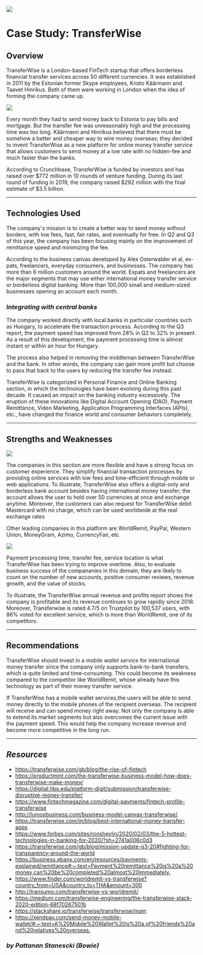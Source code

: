 ![](https://raw.githubusercontent.com/padthai-sketch/fintech/main/Picture1.png)
# Case Study: TransferWise

## **Overview**

TransferWise is a London-based FinTech startup that offers borderless financial transfer services across 50 different currencies. It was established in 2011 by the Estonian former Skype employees, Kristo Käärmann and Taavet Hinrikus. Both of them were working in London when the idea of forming the company came up.

![](https://raw.githubusercontent.com/padthai-sketch/fintech/main/TW%20CEOs.jpg)

Every month they had to send money back to Estonia to pay bills and mortgage. But the transfer fee was unreasonably high and the processing time was too long. Käärmann and Hinrikus believed that there must be somehow a better and cheaper way to wire money overseas; they decided to invent TransferWise as a new platform for online money transfer service that allows customers to send money at a low rate with no hidden-fee and much faster than the banks. 

According to Crunchbase, TransferWise is funded by investors and has raised over $772 million in 10 rounds of venture funding. During its last round of funding in 2019, the company raised $292 million with the final estimate of $3.5 billion.

---
## **Technologies Used**

The company's mission is to create a better way to send money without borders, with low fees, fast, fair rates, and eventually for free. In Q2 and Q3 of this year, the company has been focusing mainly on the improvement of remittance speed and minimizing the fee.

According to the business canvas developed by Alex Osterwalder et al, ex-pats, freelancers, everyday consumers, and businesses. The company has more than 6 million customers around the world. Expats and freelancers are the major segments that may use either international money transfer service or borderless digital banking. More than 100,000 small and medium-sized businesses opening an account each month.

### *Integrating with central banks* 
The company worked directly with local banks in particular countries such as Hungary, to accelerate the transaction process. According to the Q3 report, the payment speed has improved from 28% in Q2 to 32% in present. As a result of this development, the payment processing time is almost instant or within an hour for Hungary. 

The process also helped in removing the middleman between TransferWise and the bank. In other words, the company can gain more profit but choose to pass that back to the users by reducing the transfer fee instead.

TransferWise is categorized in Personal Finance and Online Banking section, in which the technologies have been evolving during this past decade. It caused an impact on the banking industry excessively. The eruption of these innovations like Digital Account Opening (DAO), Payment Remittance, Video Marketing, Application Programming Interfaces (APIs), etc., have changed the finance world and consumer behaviors completely. 

---
## **Strengths and Weaknesses**


![](https://raw.githubusercontent.com/padthai-sketch/fintech/main/transferwise-card.jpg)

The companies in this section are more flexible and have a strong focus on customer experience. They simplify financial transaction processes by providing online services with low fees and time-efficient through mobile or web applications. To illustrate, TransferWise also offers a digital-only and borderless bank account besides having international money transfer; the account allows the user to hold over 50 currencies at once and exchange anytime. Moreover, the customers can also request for TransferWise debit Mastercard with no charge, which can be used worldwide at the real exchange rates 



Other leading companies in this platform are WorldRemit, PayPal, Western Union, MoneyGram, Azimo, CurrencyFair, etc

![](https://raw.githubusercontent.com/padthai-sketch/fintech/main/1568327798.jpg)



Payment processing time, transfer fee, service location is what TransferWise has been trying to improve overtime. Also, to evaluate business success of the compananies in this domain, they are likely to count on the number of new accounts, positive consumer reviews, revenue growth, and the value of stocks. 

To illustrate, the TransferWise annual revenue and profits report shows the company is profitable and its revenue continues to grow rapidly since 2018. Moreover, Transferwise is rated 4.7/5 on Trustpilot by 100,537 users, with 86% voted for excellent service, which is more than WorldRemit, one of its competitors.

---
## **Recommendations**

TransferWise should invest in a *mobile wallet service* for international money transfer since the company only supports bank-to-bank transfers, which is quite limited and time-consuming. This could become its weakness compared to the competitor like WorldRemit, whose already have this technology as part of their money transfer service.  

 If TransferWise has a mobile wallet services,the users will be able to send money directly to the mobile phones of the recipient overseas. The recipient will receive and can spend money right away. Not only the company is able to extend its market segments but also overcomes the current issue with the payment speed. This would help the company increase revenue and become more competitive in the long run.  

---
## *Resources*
- <https://transferwise.com/gb/blog/the-rise-of-fintech>
- <https://productmint.com/the-transferwise-business-model-how-does-transferwise-make-money/>
- <https://digital.hbs.edu/platform-digit/submission/transferwise-disruptive-money-transfer/>
- <https://www.fintechmagazine.com/digital-payments/fintech-profile-transferwise>
- <http://lumosbusiness.com/business-model-canvas-transferwise/>
- <https://transferwise.com/in/blog/best-international-money-transfer-apps>
- <https://www.forbes.com/sites/ronshevlin/2020/02/03/the-5-hottest-technologies-in-banking-for-2020/?sh=2741a006c0d3>
- <https://transferwise.com/gb/blog/mission-update-q3-20#fighting-for-transparency-around-the-world>
- <https://business.ebanx.com/en/resources/payments-explained/remittance#:~:text=Payment%20remittance%20is%20a%20money,can%20be%20completed%20almost%20immediately.>
- <https://www.finder.com/worldremit-vs-transferwise?country_from=USA&country_to=THA&amount=300>
- <http://transumo.com/transferwise-vs-worldremit/>
- <https://medium.com/transferwise-engineering/the-transferwise-stack-2020-edition-68f70267501b>
- <https://stackshare.io/transferwise/transferwise/main>
- <https://xendpay.com/send-money-mobile-wallet/#:~:text=A%20Mobile%20Wallet%20is%20a,of%20friends%20and%20relatives%20overseas.>

### *by Pattanan Stanescki (Bowie)*